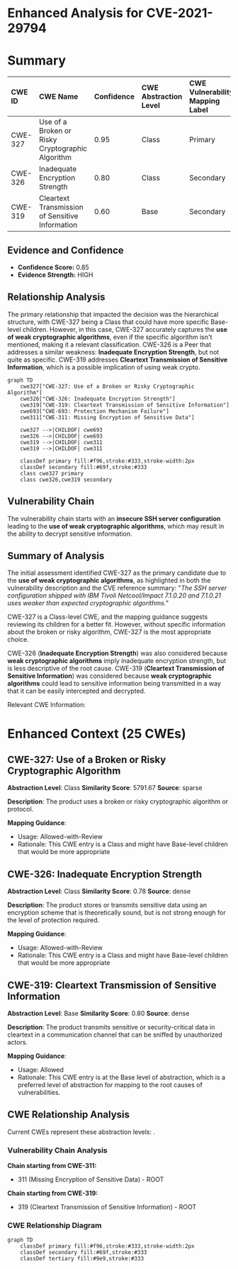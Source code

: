# Enhanced Analysis for CVE-2021-29794

# Summary
| CWE ID  | CWE Name                                                        | Confidence | CWE Abstraction Level | CWE Vulnerability Mapping Label | CWE-Vulnerability Mapping Notes |
| :-------- | :-------------------------------------------------------------- | :--------- | :-------------------- | :------------------------------ | :------------------------------ |
| CWE-327 | Use of a Broken or Risky Cryptographic Algorithm            | 0.95       | Class                 | Primary                         | Allowed-with-Review             |
| CWE-326 | Inadequate Encryption Strength                                 | 0.80       | Class                 | Secondary                       | Allowed-with-Review             |
| CWE-319 | Cleartext Transmission of Sensitive Information               | 0.60       | Base                  | Secondary                       | Allowed                         |

## Evidence and Confidence

*   **Confidence Score:** 0.85
*   **Evidence Strength:** HIGH

## Relationship Analysis
The primary relationship that impacted the decision was the hierarchical structure, with CWE-327 being a Class that could have more specific Base-level children. However, in this case, CWE-327 accurately captures the **use of weak cryptographic algorithms**, even if the specific algorithm isn't mentioned, making it a relevant classification. CWE-326 is a Peer that addresses a similar weakness: **Inadequate Encryption Strength**, but not quite as specific. CWE-319 addresses **Cleartext Transmission of Sensitive Information**, which is a possible implication of using weak crypto.

```mermaid
graph TD
    cwe327["CWE-327: Use of a Broken or Risky Cryptographic Algorithm"]
    cwe326["CWE-326: Inadequate Encryption Strength"]
    cwe319["CWE-319: Cleartext Transmission of Sensitive Information"]
    cwe693["CWE-693: Protection Mechanism Failure"]
    cwe311["CWE-311: Missing Encryption of Sensitive Data"]

    cwe327 -->|CHILDOF| cwe693
    cwe326 -->|CHILDOF| cwe693
    cwe319 -->|CHILDOF| cwe311
    cwe319 -->|CHILDOF| cwe311

    classDef primary fill:#f96,stroke:#333,stroke-width:2px
    classDef secondary fill:#69f,stroke:#333
    class cwe327 primary
    class cwe326,cwe319 secondary
```

## Vulnerability Chain
The vulnerability chain starts with an **insecure SSH server configuration** leading to the **use of weak cryptographic algorithms**, which may result in the ability to decrypt sensitive information.

## Summary of Analysis
The initial assessment identified CWE-327 as the primary candidate due to the **use of weak cryptographic algorithms**, as highlighted in both the vulnerability description and the CVE reference summary: "*The SSH server configuration shipped with IBM Tivoli Netcool/Impact 7.1.0.20 and 7.1.0.21 uses weaker than expected cryptographic algorithms.*"

CWE-327 is a Class-level CWE, and the mapping guidance suggests reviewing its children for a better fit. However, without specific information about the broken or risky algorithm, CWE-327 is the most appropriate choice.

CWE-326 (**Inadequate Encryption Strength**) was also considered because **weak cryptographic algorithms** imply inadequate encryption strength, but is less descriptive of the root cause. CWE-319 (**Cleartext Transmission of Sensitive Information**) was considered because **weak cryptographic algorithms** could lead to sensitive information being transmitted in a way that it can be easily intercepted and decrypted.

Relevant CWE Information:

# Enhanced Context (25 CWEs)

## CWE-327: Use of a Broken or Risky Cryptographic Algorithm
**Abstraction Level**: Class
**Similarity Score**: 5791.67
**Source**: sparse

**Description**:
The product uses a broken or risky cryptographic algorithm or protocol.

**Mapping Guidance**:
- Usage: Allowed-with-Review
- Rationale: This CWE entry is a Class and might have Base-level children that would be more appropriate

## CWE-326: Inadequate Encryption Strength
**Abstraction Level**: Class
**Similarity Score**: 0.78
**Source**: dense

**Description**:
The product stores or transmits sensitive data using an encryption scheme that is theoretically sound, but is not strong enough for the level of protection required.

**Mapping Guidance**:
- Usage: Allowed-with-Review
- Rationale: This CWE entry is a Class and might have Base-level children that would be more appropriate

## CWE-319: Cleartext Transmission of Sensitive Information
**Abstraction Level**: Base
**Similarity Score**: 0.80
**Source**: dense

**Description**:
The product transmits sensitive or security-critical data in cleartext in a communication channel that can be sniffed by unauthorized actors.

**Mapping Guidance**:
- Usage: Allowed
- Rationale: This CWE entry is at the Base level of abstraction, which is a preferred level of abstraction for mapping to the root causes of vulnerabilities.


## CWE Relationship Analysis

Current CWEs represent these abstraction levels: .


### Vulnerability Chain Analysis

**Chain starting from CWE-311:**
- 311 (Missing Encryption of Sensitive Data) - ROOT


**Chain starting from CWE-319:**
- 319 (Cleartext Transmission of Sensitive Information) - ROOT



### CWE Relationship Diagram

```mermaid
graph TD
    classDef primary fill:#f96,stroke:#333,stroke-width:2px
    classDef secondary fill:#69f,stroke:#333
    classDef tertiary fill:#9e9,stroke:#333
```